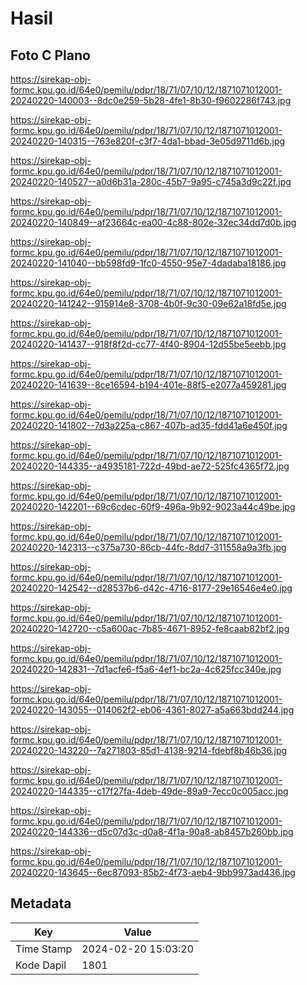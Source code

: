 # Hasil

## Foto C Plano

https://sirekap-obj-formc.kpu.go.id/64e0/pemilu/pdpr/18/71/07/10/12/1871071012001-20240220-140003--8dc0e259-5b28-4fe1-8b30-f9602286f743.jpg

https://sirekap-obj-formc.kpu.go.id/64e0/pemilu/pdpr/18/71/07/10/12/1871071012001-20240220-140315--763e820f-c3f7-4da1-bbad-3e05d9711d6b.jpg

https://sirekap-obj-formc.kpu.go.id/64e0/pemilu/pdpr/18/71/07/10/12/1871071012001-20240220-140527--a0d6b31a-280c-45b7-9a95-c745a3d9c22f.jpg

https://sirekap-obj-formc.kpu.go.id/64e0/pemilu/pdpr/18/71/07/10/12/1871071012001-20240220-140849--af23664c-ea00-4c88-802e-32ec34dd7d0b.jpg

https://sirekap-obj-formc.kpu.go.id/64e0/pemilu/pdpr/18/71/07/10/12/1871071012001-20240220-141040--bb598fd9-1fc0-4550-95e7-4dadaba18186.jpg

https://sirekap-obj-formc.kpu.go.id/64e0/pemilu/pdpr/18/71/07/10/12/1871071012001-20240220-141242--915914e8-3708-4b0f-9c30-09e62a18fd5e.jpg

https://sirekap-obj-formc.kpu.go.id/64e0/pemilu/pdpr/18/71/07/10/12/1871071012001-20240220-141437--918f8f2d-cc77-4f40-8904-12d55be5eebb.jpg

https://sirekap-obj-formc.kpu.go.id/64e0/pemilu/pdpr/18/71/07/10/12/1871071012001-20240220-141639--8ce16594-b194-401e-88f5-e2077a459281.jpg

https://sirekap-obj-formc.kpu.go.id/64e0/pemilu/pdpr/18/71/07/10/12/1871071012001-20240220-141802--7d3a225a-c867-407b-ad35-fdd41a6e450f.jpg

https://sirekap-obj-formc.kpu.go.id/64e0/pemilu/pdpr/18/71/07/10/12/1871071012001-20240220-144335--a4935181-722d-49bd-ae72-525fc4365f72.jpg

https://sirekap-obj-formc.kpu.go.id/64e0/pemilu/pdpr/18/71/07/10/12/1871071012001-20240220-142201--69c6cdec-60f9-496a-9b92-9023a44c49be.jpg

https://sirekap-obj-formc.kpu.go.id/64e0/pemilu/pdpr/18/71/07/10/12/1871071012001-20240220-142313--c375a730-86cb-44fc-8dd7-311558a9a3fb.jpg

https://sirekap-obj-formc.kpu.go.id/64e0/pemilu/pdpr/18/71/07/10/12/1871071012001-20240220-142542--d28537b6-d42c-4716-8177-29e16546e4e0.jpg

https://sirekap-obj-formc.kpu.go.id/64e0/pemilu/pdpr/18/71/07/10/12/1871071012001-20240220-142720--c5a600ac-7b85-4671-8952-fe8caab82bf2.jpg

https://sirekap-obj-formc.kpu.go.id/64e0/pemilu/pdpr/18/71/07/10/12/1871071012001-20240220-142831--7d1acfe6-f5a6-4ef1-bc2a-4c625fcc340e.jpg

https://sirekap-obj-formc.kpu.go.id/64e0/pemilu/pdpr/18/71/07/10/12/1871071012001-20240220-143055--014062f2-eb06-4361-8027-a5a663bdd244.jpg

https://sirekap-obj-formc.kpu.go.id/64e0/pemilu/pdpr/18/71/07/10/12/1871071012001-20240220-143220--7a271803-85d1-4138-9214-fdebf8b46b36.jpg

https://sirekap-obj-formc.kpu.go.id/64e0/pemilu/pdpr/18/71/07/10/12/1871071012001-20240220-144335--c17f27fa-4deb-49de-89a9-7ecc0c005acc.jpg

https://sirekap-obj-formc.kpu.go.id/64e0/pemilu/pdpr/18/71/07/10/12/1871071012001-20240220-144336--d5c07d3c-d0a8-4f1a-90a8-ab8457b260bb.jpg

https://sirekap-obj-formc.kpu.go.id/64e0/pemilu/pdpr/18/71/07/10/12/1871071012001-20240220-143645--6ec87093-85b2-4f73-aeb4-9bb9973ad436.jpg


## Metadata

| Key        | Value               |
| ---------- | ------------------- |
| Time Stamp | 2024-02-20 15:03:20 |
| Kode Dapil | 1801                |



